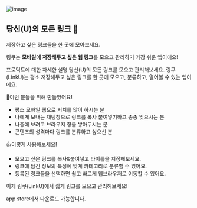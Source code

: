 ![image](https://github.com/younghoonKimm/linku-app/assets/58809170/f1f9e193-548a-4290-8a4c-517ece770b92)



## 당신(U)의 모든 링크 🔗

저장하고 싶은 링크들을 한 곳에 모아보세요.

링쿠는 **모바일에 저장해두고 싶은 웹 링크**를 모으고 관리하기 가장 쉬운 앱이에요!

프로덕트에 대한 자세한 설명
당신(U)의 모든 링크를 모으고 관리해보세요.
링쿠(LinkU)는 평소 저장해두고 싶은 링크를
한 곳에 모으고, 분류하고, 열어볼 수 있는 앱이에요.


🙋이런 분들을 위해 만들었어요!
 - 평소 모바일 웹으로 서치를 많이 하시는 분
 - 나에게 보내는 채팅창으로 링크를 복사 붙여넣기하고 종종 잊으시는 분
 - 나중에 보려고 브라우저 창을 쌓아두시는 분
 - 콘텐츠의 성격마다 링크를 분류하고 싶으신 분


👍이렇게 사용해보세요!
 - 모으고 싶은 링크를 복사&붙여넣고 타이틀을 지정해보세요.
 - 링크에 담긴 정보의 특성에 맞게 카테고리로 분류할 수 있어요.
 - 등록된 링크들을 선택하면 쉽고 빠르게 웹브라우저로 이동할 수 있어요.


이제 링쿠(LinkU)에서 쉽게 링크를 모으고 관리해보세요!

app store에서 다운로드 가능합니다.
